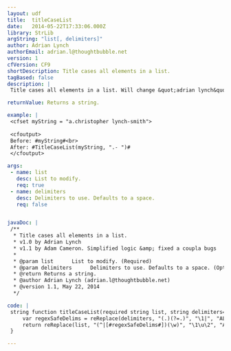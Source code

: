 ```yaml
---
layout: udf
title:  titleCaseList
date:   2014-05-22T17:33:06.000Z
library: StrLib
argString: "list[, delimiters]"
author: Adrian Lynch
authorEmail: adrian.l@thoughtbubble.net
version: 1
cfVersion: CF9
shortDescription: Title cases all elements in a list.
tagBased: false
description: |
 Title cases all elements in a list. Will change &quot;adrian lynch&quot; to &quot;Adrian Lynch&quot;, &quot;a.lynch&quot; to &quot;A.Lynch&quot; and &quot;a.christopher lynch-smith&quot; to &quot;A.Christopher Lynch-Smith&quot;

returnValue: Returns a string.

example: |
 <cfset myString = "a.christopher lynch-smith">
 
 <cfoutput>
 Before: #myString#<br>
 After: #TitleCaseList(myString, ".- ")#
 </cfoutput>

args:
 - name: list
   desc: List to modify.
   req: true
 - name: delimiters
   desc: Delimiters to use. Defaults to a space.
   req: false


javaDoc: |
 /**
  * Title cases all elements in a list.
  * v1.0 by Adrian Lynch 
  * v1.1 by Adam Cameron. Simplified logic &amp; fixed a coupla bugs
  * 
  * @param list      List to modify. (Required)
  * @param delimiters      Delimiters to use. Defaults to a space. (Optional)
  * @return Returns a string. 
  * @author Adrian Lynch (adrian.l@thoughtbubble.net) 
  * @version 1.1, May 22, 2014 
  */

code: |
 string function titleCaseList(required string list, string delimiters=" ") {
     var regexSafeDelims = reReplace(delimiters, "(.)(?=.)", "\1|", "ALL");
     return reReplace(list, "(^|[#regexSafeDelims#])(\w)", "\1\u\2", "ALL");
 }

---
```


